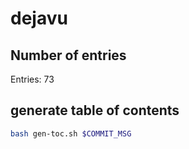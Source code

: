 # dejavu

## Number of entries

Entries: 73

## generate table of contents
```bash
bash gen-toc.sh $COMMIT_MSG
```
